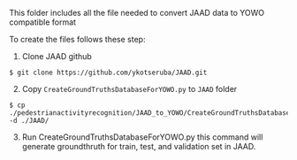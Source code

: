 This folder includes all the file needed to convert JAAD data to YOWO compatible format

To create the files follows these step:

1. Clone JAAD github 

```
$ git clone https://github.com/ykotseruba/JAAD.git
```
2. Copy `CreateGroundTruthsDatabaseForYOWO.py` to `JAAD` folder

```
$ cp ./pedestrianactivityrecognition/JAAD_to_YOWO/CreateGroundTruthsDatabaseForYOWO.py -d ./JAAD/
```
3. Run CreateGroundTruthsDatabaseForYOWO.py 
this command will generate groundthruth for train, test, and validation set in JAAD. 
